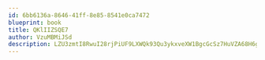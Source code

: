 ```yaml
---
id: 6bb6136a-8646-41ff-8e85-8541e0ca7472
blueprint: book
title: QKlIIZSQE7
author: VzuMBMiJSd
description: LZU3zmtI8RwuI28rjPiUF9LXWQk93Qu3ykxveXW1BgcGcSz7HuVZA68H6gbSBfrRbzzgAwu4WhIZPgKhJZUMEmr73DCXNNsgVDYN
---
```

